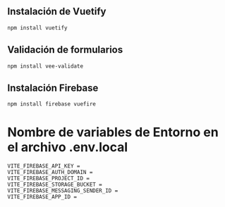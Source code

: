 ## Instalación de Vuetify

```sh
npm install vuetify
```

## Validación de formularios

```sh
npm install vee-validate
```

## Instalación Firebase

```sh
npm install firebase vuefire
```


# Nombre de variables de Entorno en el archivo .env.local

```
VITE_FIREBASE_API_KEY = 
VITE_FIREBASE_AUTH_DOMAIN = 
VITE_FIREBASE_PROJECT_ID = 
VITE_FIREBASE_STORAGE_BUCKET = 
VITE_FIREBASE_MESSAGING_SENDER_ID = 
VITE_FIREBASE_APP_ID = 
```